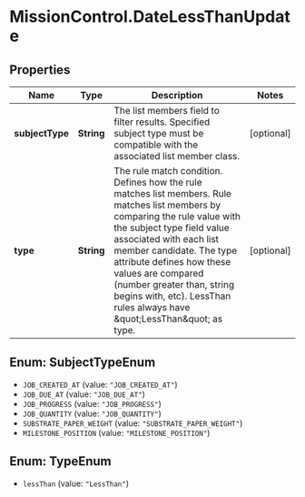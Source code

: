 # MissionControl.DateLessThanUpdate

## Properties
Name | Type | Description | Notes
------------ | ------------- | ------------- | -------------
**subjectType** | **String** | The list members field to filter results. Specified subject type must be compatible with the associated list member class. | [optional] 
**type** | **String** | The rule match condition. Defines how the rule matches list members. Rule matches list members by comparing the rule value with the subject type field value associated with each list member candidate. The type attribute defines how these values are compared (number greater than, string begins with, etc). LessThan rules always have \&quot;LessThan\&quot; as type. | [optional] 

<a name="SubjectTypeEnum"></a>
## Enum: SubjectTypeEnum

* `JOB_CREATED_AT` (value: `"JOB_CREATED_AT"`)
* `JOB_DUE_AT` (value: `"JOB_DUE_AT"`)
* `JOB_PROGRESS` (value: `"JOB_PROGRESS"`)
* `JOB_QUANTITY` (value: `"JOB_QUANTITY"`)
* `SUBSTRATE_PAPER_WEIGHT` (value: `"SUBSTRATE_PAPER_WEIGHT"`)
* `MILESTONE_POSITION` (value: `"MILESTONE_POSITION"`)


<a name="TypeEnum"></a>
## Enum: TypeEnum

* `lessThan` (value: `"LessThan"`)

